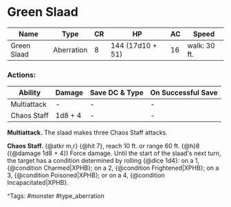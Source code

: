 # Green Slaad

| Name | Type | CR | HP | AC | Speed |
|------|------|----|----|----|-------|
| Green Slaad | Aberration | 8 | 144 (17d10 + 51) | 16 | walk: 30 ft. |

### Actions:

| Ability | Damage | Save DC & Type | On Successful Save |
|---------|--------|----------------|--------------------|
| Multiattack | - | - | - |
| Chaos Staff | 1d8 + 4 | - | - |


**Multiattack.** The slaad makes three Chaos Staff attacks.

**Chaos Staff.** {@atkr m,r} {@hit 7}, reach 10 ft. or range 60 ft. {@h}8 ({@damage 1d8 + 4}) Force damage. Until the start of the slaad's next turn, the target has a condition determined by rolling {@dice 1d4}: on a 1, {@condition Charmed|XPHB}; on a 2, {@condition Frightened|XPHB}; on a 3, {@condition Poisoned|XPHB}; or on a 4, {@condition Incapacitated|XPHB}.

^Tags: #monster #type_aberration